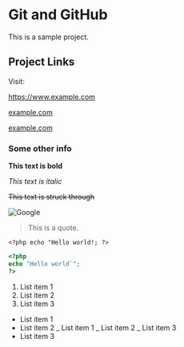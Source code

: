 # Git and GitHub
This is a sample project.

## Project Links
Visit:

https://www.example.com

[example.com](https://www.example.com)

[example.com](https://www.example.com "Visit example.com")

### Some other info
**This text is bold**

_This text is italic_

~~This text is struck through~~

![Google](https://www.google.com/images/branding/googlelogo/1x/googlelogo_color_272x92dp.png)

>This is a quote.

`<?php echo "Hello world!; ?>`

```php
<?php
echo "Hello world`";
?>
```

1. List item 1
2. List item 2
3. List item 3

* List item 1
* List item 2
	_ List item 1
	_ List item 2
	_ List item 3
* List item 3


